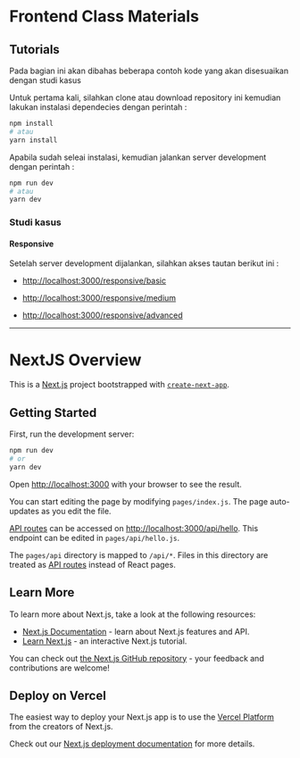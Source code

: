 # Frontend Class Materials

## Tutorials

Pada bagian ini akan dibahas beberapa contoh kode yang akan disesuaikan dengan studi kasus

Untuk pertama kali, silahkan clone atau download repository ini kemudian lakukan instalasi dependecies dengan perintah :

```bash
npm install
# atau
yarn install
```

Apabila sudah seleai instalasi, kemudian jalankan server development dengan perintah :

```bash
npm run dev
# atau
yarn dev
```

### Studi kasus

#### Responsive

Setelah server development dijalankan, silahkan akses tautan berikut ini :

- [http://localhost:3000/responsive/basic](http://localhost:3000/responsive/basic)

- [http://localhost:3000/responsive/medium](http://localhost:3000/responsive/medium)

- [http://localhost:3000/responsive/advanced](http://localhost:3000/responsive/advanced)

---

# NextJS Overview

This is a [Next.js](https://nextjs.org/) project bootstrapped with [`create-next-app`](https://github.com/vercel/next.js/tree/canary/packages/create-next-app).

## Getting Started

First, run the development server:

```bash
npm run dev
# or
yarn dev
```

Open [http://localhost:3000](http://localhost:3000) with your browser to see the result.

You can start editing the page by modifying `pages/index.js`. The page auto-updates as you edit the file.

[API routes](https://nextjs.org/docs/api-routes/introduction) can be accessed on [http://localhost:3000/api/hello](http://localhost:3000/api/hello). This endpoint can be edited in `pages/api/hello.js`.

The `pages/api` directory is mapped to `/api/*`. Files in this directory are treated as [API routes](https://nextjs.org/docs/api-routes/introduction) instead of React pages.

## Learn More

To learn more about Next.js, take a look at the following resources:

- [Next.js Documentation](https://nextjs.org/docs) - learn about Next.js features and API.
- [Learn Next.js](https://nextjs.org/learn) - an interactive Next.js tutorial.

You can check out [the Next.js GitHub repository](https://github.com/vercel/next.js/) - your feedback and contributions are welcome!

## Deploy on Vercel

The easiest way to deploy your Next.js app is to use the [Vercel Platform](https://vercel.com/new?utm_medium=default-template&filter=next.js&utm_source=create-next-app&utm_campaign=create-next-app-readme) from the creators of Next.js.

Check out our [Next.js deployment documentation](https://nextjs.org/docs/deployment) for more details.
